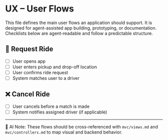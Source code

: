 # UX – User Flows

This file defines the main user flows an application should support. It is designed for agent-assisted app building, prototyping, or documentation. Checklists below are agent-readable and follow a predictable structure.

## 🔄 Request Ride

- [ ] User opens app
- [ ] User enters pickup and drop-off location
- [ ] User confirms ride request
- [ ] System matches user to a driver

## ❌ Cancel Ride

- [ ] User cancels before a match is made
- [ ] System notifies assigned driver (if applicable)

---

🧠 AI Note: These flows should be cross-referenced with `mvc/views.md` and `mvc/controllers.md` to map visual and backend behavior.
